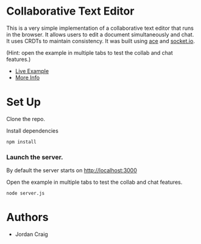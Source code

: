 # Collaborative Text Editor

This is a very simple implementation of a collaborative text editor that runs in the browser. It allows users to edit a document simultaneously and chat. It uses CRDTs to maintain consistency. It was built using [ace](https://ace.c9.io/) and [socket.io](https://socket.io/).

(Hint: open the example in multiple tabs to test the collab and chat features.)

- [Live Example](https://secure-coast-58748.herokuapp.com/)
- [More Info](https://jc1812.github.io/collabEditor.html)

# Set Up

Clone the repo.

Install dependencies

```
npm install
```

### Launch the server.

By default the server starts on [http://localhost:3000](http://localhost:3000)

Open the example in multiple tabs to test the collab and chat features.

```
node server.js
```

# Authors

- Jordan Craig